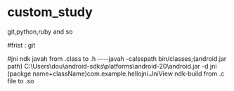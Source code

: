 # custom_study
git,python,ruby and so

#frist : git 

#jni ndk
javah from .class to .h
----javah -calsspath bin/classes;(android.jar path) C:\Users\dou\android-sdks\platforms\android-20\android.jar
    -d jni (packge name+className)com.example.hellojni.JniView
ndk-build from .c file to .so
